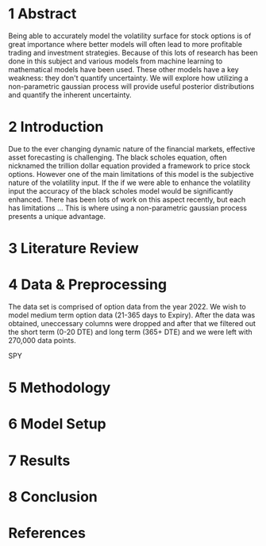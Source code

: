 # 1 Abstract

Being able to accurately model the volatility surface for stock options is of great importance where better models will often lead to more profitable trading and investment strategies. Because of this lots of research has been done in this subject and various models from machine learning to mathematical models have been used. These other models have a key weakness: they don't quantify uncertainty. We will explore how utilizing a non-parametric gaussian process will provide useful posterior distributions and quantify the inherent uncertainty.

# 2 Introduction

Due to the ever changing dynamic nature of the financial markets, effective asset forecasting is challenging. The black scholes equation, often nicknamed the trillion dollar equation provided a framework to price stock options. However one of the main limitations of this model is the subjective nature of the volatility input. If the if we were able to enhance the volatility input the accuracy of the black scholes model would be significantly enhanced. There has been lots of work on this aspect recently, but each has limitations ... This is where using a non-parametric gaussian process presents a unique advantage. 

# 3 Literature Review




# 4 Data & Preprocessing

The data set is comprised of option data from the year 2022. We wish to model medium term option data (21-365 days to Expiry). After the data was obtained, uneccessary columns were dropped and after that we filtered out the short term (0-20 DTE) and long term (365+ DTE) and we were left with 270,000 data points.

SPY 

# 5 Methodology

# 6 Model Setup

# 7 Results

# 8 Conclusion

# References